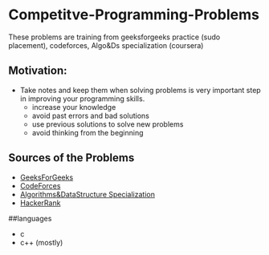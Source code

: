 # Competitve-Programming-Problems
These problems are training from geeksforgeeks practice (sudo placement), codeforces, Algo&amp;Ds specialization (coursera)
## Motivation:
* Take notes and keep them when solving problems is very important step in improving your programming skills.
  - increase your knowledge
  - avoid past errors and bad solutions 
  - use previous solutions to solve new problems 
  - avoid thinking from the beginning
  
 ## Sources of the Problems
 * [GeeksForGeeks](https://www.geeksforgeeks.org/)
 * [CodeForces](https://codeforces.com/)
 * [Algorithms&DataStructure Specialization](https://www.coursera.org/specializations/data-structures-algorithms)
 * [HackerRank](https://www.hackerrank.com/)
 
 ##languages
 * c
 * c++ (mostly)
